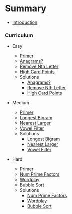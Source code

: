 # Summary

* [Introduction](README.md)

### Curriculum

* Easy
  * [Primer](easy/primer.md)
  * [Anagrams?](easy/anagrams.md)
  * [Remove Nth Letter](easy/remove_nth.md)
  * [High Card Points](easy/high_card_points.md)
  * Solutions
    * [Anagrams?](easy/solutions/anagrams.md)
    * [Remove Nth Letter](easy/solutions/remove_nth.md)
    * [High Card Points](easy/solutions/high_card_points.md)

* Medium
  * [Primer](medium/primer.md)
  * [Longest Bigram](medium/longest_bigram.md)
  * [Nearest Larger](medium/nearest_larger.md)
  * [Vowel Filter](medium/vowel_filter.md)
  * Solutions
    * [Longest Bigram](medium/solutions/longest_bigram.md)
    * [Nearest Larger](medium/solutions/nearest_larger.md)
    * [Vowel Filter](medium/solutions/vowel_filter.md)

* Hard
  * [Primer](hard/primer.md)
  * [Num Prime Factors](hard/num_prime_factors.md)
  * [Wordplay](hard/wordplay.md)
  * [Bubble Sort](hard/bubble_sort.md)
  * Solutions
    * [Num Prime Factors](hard/solutions/num_prime_factors.md)
    * [Wordplay](hard/solutions/wordplay.md)
    * [Bubble Sort](hard/solutions/bubble_sort.md)
